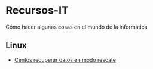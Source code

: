 # Recursos-IT
Cómo hacer algunas cosas en el mundo de la informática

## Linux
<ul>
  <li><a href="https://github.com/aguayro/Recursos-IT/blob/8b600e1e91be9969f4344bec9554d5cd3c277bca/Centos%20recuperar%20datos%20en%20modo%20rescate.pdf">Centos recuperar datos en modo rescate</li>
</ul>
